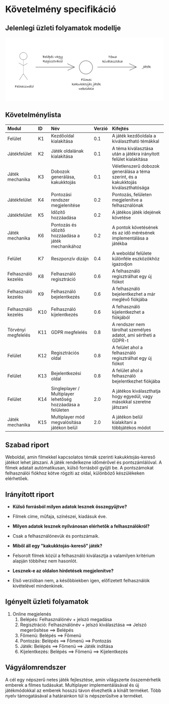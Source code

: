 # Követelmény specifikáció

## Jelenlegi üzleti folyamatok modellje
![Jelenlegi üzleti folyamatok modellje](./assets/jelenlegi_uzleti_folyamat_abra.png)

## Követelménylista
| Modul | ID | Név | Verzió | Kifejtés |
|:------|:---|:----|:-------|:---------|
| Felület | K1 | Kezdőoldal kialakítása | 0.1 | A játék kezdőoldala a kiválasztható témákkal |
| Játékfelület | K2 | Játék oldalának kialakítása | 0.1 | A téma kiválasztása után a játékra irányított felület kialakítása |
| Játék mechanika | K3 | Dobozok generálása, kakukktojás | 0.1 | Véletlenszerű dobozok generálása a téma szerint, és a kakukktojás kiválaszthatósága |
| Játékfelület | K4 | Pontozási rendszer megjelenítése | 0.2 | Pontozás, felületen megjelenítve a felhasználónak |
| Játékfelület | K5 | Időzítő hozzáadása | 0.2 | A játékos játék idejének követése |
| Játék mechanika | K6 | Pontozás és időzítő hozzáadása a játék mechanikához | 0.2 | A pontok követésének és az idő mérésének implementálása a játékba |
| Felület | K7 | Reszponzív dizájn | 0.4 | A weboldal felülete különféle eszközökhöz igazodjon |
| Felhasználó kezelés | K8 | Felhasználó regisztráció | 0.6 | A felhasználó regisztrálhat egy új fiókot |
| Felhasználó kezelés | K9 | Felhasználó bejelentkezés | 0.6 | A felhasználó bejelentkezhet a már meglévő fiókjába |
| Felhasználó kezelés | K10 | Felhasználó kijelentkezés | 0.6 | A felhasználó kijelentkezhet a fiókjából |
| Törvényi megfelelés | K11 | GDPR megfelelés | 0.8 | A rendszer nem tárolhat személyes adatot, ami sértheti a GDPR-t |
| Felület | K12 | Regisztrációs oldal | 0.8 | A felület ahol a felhasználó regisztrálhat egy új fiókot |
| Felület | K13 | Bejelentkezési oldal | 0.8 | A felület ahol a felhasználó bejelentkezhet fiókjába |
| Felület | K14 | Singleplayer / Multiplayer lehetőség hozzáadása a felületen | 2.0 | A játékos kiválaszthatja hogy egyedül, vagy másokkal szeretne játszani |
| Játék mechanika | K15 | Multiplayer mód megvalósítása játékon belül | 2.0 | A játékon belül kialakítani a többjátékos módot |

## Szabad riport

Weboldal, amin filmekkel kapcsolatos témák szerinti kakukktojás-kereső játékot lehet játszani. A játék rendelkezne időmérővel és pontszámlálóval. A filmek adatait autómatikusan, külső forrásból gyűjti be. A pontszámokat felhasználói fiókhoz kötve rögzíti az oldal, különböző készülékeken elérhetőek.

## Irányított riport

 - **Külső forrásból milyen adatok lesznek összegyűjtve?**
 - Filmek címe, műfaja, színészei, kiadásuk éve.

 - **Milyen adatok lesznek nyílvánosan elérhetők a felhasználókról?**
 - Csak a felhasználónevük és pontszámaik.

 - **Miből áll egy "kakukktojás-kereső" játék?**
 - Felsorolt filmek közül a felhasználó kiválasztja a valamilyen kritérium alapján többihez nem hasonlót.

 - **Lesznek-e az oldalon hírdetések megjelenítve?**
 - Első verzióban nem, a későbbiekben igen, előfizetett felhasználók kivételével mindenkinek.

## Igényelt üzleti folyamatok

1. Online megjelenés
    1. Belépés: Felhasználónév + jelszó megadása
    2. Regisztráció: Felhasználónév + jelszó kiválasztása ==> Jelszó megerősítése ==> Belépés
    3. Főmenü: Belépés ==> Főmenü
    4. Pontozás: Belépés ==> Főmenü ==> Pontozás
    5. Játék: Belépés ==> Főmenü ==> Játék indítása
    6. Kijelentkezés: Belépés ==> Főmenü ==> Kijelentkezés

## Vágyálomrendszer

A cél egy népszerű netes játék fejlesztése, amin világszerte összemérhetik emberek a filmes tudásukat. Multiplayer implementálásával és új játékmódokkal az emberek hosszú távon élvezhetik a kínált terméket. Több nyelv támogatásával a határainkon túl is népszerűsítve a terméket.
